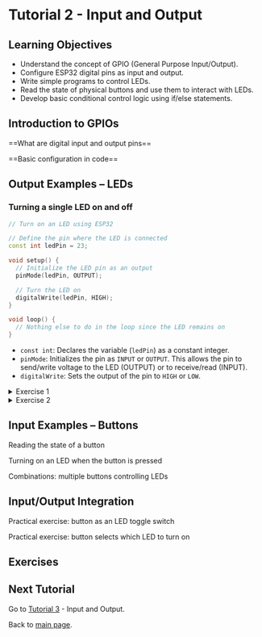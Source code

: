 # Tutorial 2 - Input and Output

## Learning Objectives

- Understand the concept of GPIO (General Purpose Input/Output).
- Configure ESP32 digital pins as input and output.
- Write simple programs to control LEDs.
- Read the state of physical buttons and use them to interact with LEDs.
- Develop basic conditional control logic using if/else statements.

## Introduction to GPIOs

==What are digital input and output pins==

==Basic configuration in code==

## Output Examples – LEDs

### Turning a single LED on and off

```cpp
// Turn on an LED using ESP32

// Define the pin where the LED is connected
const int ledPin = 23;

void setup() {
  // Initialize the LED pin as an output
  pinMode(ledPin, OUTPUT);

  // Turn the LED on
  digitalWrite(ledPin, HIGH);
}

void loop() {
  // Nothing else to do in the loop since the LED remains on
}
```

- `const int`: Declares the variable (`ledPin`) as a constant integer.
- `pinMode`: Initializes the pin as `INPUT` or `OUTPUT`. This allows the pin to send/write voltage to the LED (OUTPUT) or to receive/read (INPUT).
- `digitalWrite`: Sets the output of the pin to `HIGH` or `LOW`.

<details>
<summary>Exercise 1</summary>

**Task:**  
Develop a program to light up multiple LEDs.

**Hints:**  

- Use `pinMode()` to configure each LED pin as `OUTPUT`.  
- Use `digitalWrite()` to control the state of each LED.  
- Try to make them blink in sequence for extra practice (use the `delay()` function).  

**Solution:**  
[ex1](ex1/ex1.ino)
</details>

<details>
<summary>Exercise 2</summary>

**Task:**  
Develop a program to light up multiple LEDs. Make them blink in sequence (use the `delay()` function).  

**Solution:**  
[ex2](ex2/ex2.ino)

</details>

## Input Examples – Buttons

Reading the state of a button

Turning on an LED when the button is pressed

Combinations: multiple buttons controlling LEDs

## Input/Output Integration

Practical exercise: button as an LED toggle switch

Practical exercise: button selects which LED to turn on

## Exercises



## Next Tutorial
Go to [Tutorial 3](../tutorial3/ReadMe.md) - Input and Output.

Back to [main page](../../README.md).

